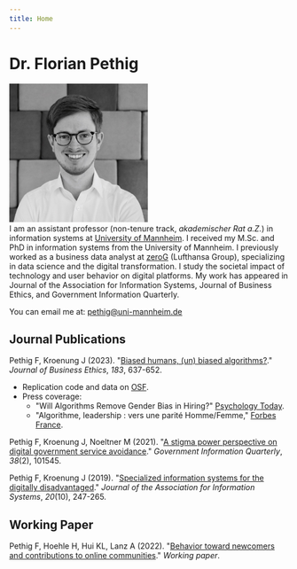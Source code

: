 ```yaml
---
title: Home
---
```


# Dr. Florian Pethig

<div class="flex-container">
<div class="flex-item-left">
<img src="avatar.jpeg" style="max-width:250px;" >
</div>
<div class="flex-item-right">
<span style="">
I am an assistant professor (non-tenure track, <i>akademischer Rat a.Z.</i>) in information systems at <a href="https://www.bwl.uni-mannheim.de/hoehle/team/wissenschaftliche-mitarbeiter/florian-pethig/">University of Mannheim</a>. I received my M.Sc. and PhD in information systems from the University of Mannheim. I previously worked as a business data analyst at <a href="https://www.zerog.aero">zeroG</a> (Lufthansa Group), specializing in data science and the digital transformation. I study the societal impact of technology and user behavior on digital platforms. My work has appeared in Journal of the Association for Information Systems, Journal of Business Ethics, and Government Information Quarterly.

You can email me at: <a href="mailto:pethig@uni-mannheim.de">pethig@uni-mannheim.de</a>
</span>
</div>
</div>

## Journal Publications

Pethig F, Kroenung J (2023). "[Biased humans, (un) biased algorithms?](https://link.springer.com/content/pdf/10.1007/s10551-022-05071-8.pdf)." _Journal of Business Ethics_, *183*, 637-652.

* Replication code and data on [OSF](https://osf.io/axgp2/).
* Press coverage:
 	* "Will Algorithms Remove Gender Bias in Hiring?" [Psychology Today](https://www.psychologytoday.com/us/blog/the-behavioral-science-hub/202210/will-algorithms-remove-gender-bias-in-hiring).
 	* "Algorithme, leadership : vers une parité Homme/Femme," [Forbes France](https://www.forbes.fr/business/algorithme-leadership-vers-une-parite-homme-femme/).

Pethig F, Kroenung J, Noeltner M (2021). "[A stigma power perspective on digital government service avoidance](https://www.sciencedirect.com/science/article/pii/S0740624X20303245)." _Government Information Quarterly_, *38*(2), 101545.

Pethig F, Kroenung J (2019). "[Specialized information systems for the digitally disadvantaged](https://aisel.aisnet.org/jais/vol20/iss10/5/)." _Journal of the Association for Information Systems_, *20*(10), 247-265.

## Working Paper

Pethig F, Hoehle H, Hui KL, Lanz A (2022). "[Behavior toward newcomers and contributions to online communities](https://deliverypdf.ssrn.com/delivery.php?ID=556009073006106088010123091070107078024081022041024036031089113103120094014071080024099002021039108007045068101002086088004126104036001013036116105031081016011118094041060084091072094005107120127027122102086102105097004119076113067029019125127082027068&EXT=pdf&INDEX=TRUE)." _Working paper_.

